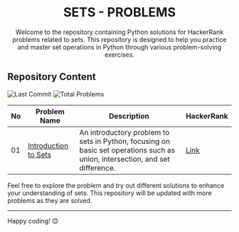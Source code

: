 <h1 align='center'>SETS - PROBLEMS</h1>

<p align='center'>Welcome to the repository containing Python solutions for HackerRank problems related to sets. This repository is designed to help you practice and master set operations in Python through various problem-solving exercises.</p>

## Repository Content
<p>
<img src="https://img.shields.io/github/last-commit/JawadSher/Python-Problems-Solutions-HackerRank" alt="Last Commit" />
<img src="https://img.shields.io/badge/Total%20Problems-1-blue" alt="Total Problems" /> 
</p>

| No | Problem Name                                           | Description                                             | HackerRank                                                                                                 |
|----|--------------------------------------------------------|---------------------------------------------------------|-----------------------------------------------------------------------------------------------------------------|
| 01 | [Introduction to Sets](https://github.com/JawadSher/Python-Problems-Solutions-HackerRank/tree/main/04%20-%20Sets%20Problems/01%20-%20Introduction%20to%20Sets) | An introductory problem to sets in Python, focusing on basic set operations such as union, intersection, and set difference. | [Link](https://www.hackerrank.com/challenges/py-introduction-to-sets/problem?isFullScreen=true)                |

Feel free to explore the problem and try out different solutions to enhance your understanding of sets. This repository will be updated with more problems as they are solved.

---
Happy coding! 😊
